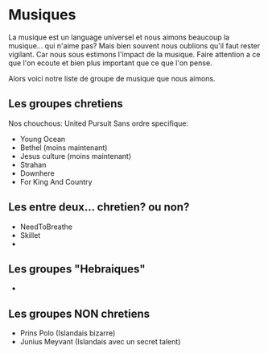 # Musiques
La musique est un language universel et nous aimons beaucoup la musique... qui n'aime pas?
Mais bien souvent nous oublions qu'il faut rester vigilant. Car nous sous estimons l'impact de la musique.
Faire attention a ce que l'on ecoute et bien plus important que ce que l'on pense.

Alors voici notre liste de groupe de musique que nous aimons.


## Les groupes chretiens
Nos chouchous: United Pursuit
Sans ordre specifique: 
- Young Ocean
- Bethel (moins maintenant)
- Jesus culture (moins maintenant)
- Strahan
- Downhere
- For King And Country

## Les entre deux... chretien? ou non?
- NeedToBreathe
- Skillet
- 

## Les groupes "Hebraiques"
- 


## Les groupes NON chretiens
- Prins Polo (Islandais bizarre)
- Junius Meyvant (Islandais avec un secret talent)
  